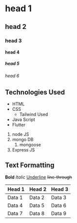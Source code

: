 # head 1
## head 2
### head 3
#### head 4
##### head 5
###### head 6

## Technologies Used
 - HTML
 - CSS
   - Tailwind Used
 - Java Script
 - Flutter

1. node JS
2. mongo DB
   1. mongoose
3. Express JS

## Text Formatting   
**Bold**
*Italic*
<ins>Underline</ins>
~~line-through~~


<table>
<thead>
<tr>
<th>Head 1</th>
<th>Head 2</th>
<th>Head 3</th>
</tr>
</thead>
<tbody>
<tr>
<td>Data 1</td>
<td>Data 2</td>
<td>Data 3</td>
</tr>

<tr>
<td>Data 4</td>
<td>Data 5</td>
<td>Data 6</td>
</tr>

<tr>
<td>Data 7</td>
<td>Data 8</td>
<td>Data 9</td>
</tr>
</tbody>
</table>


